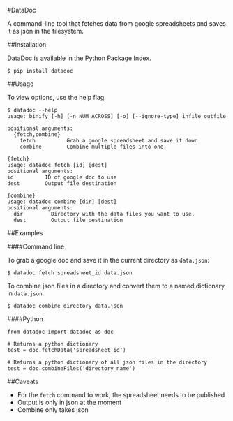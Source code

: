 #DataDoc

A command-line tool that fetches data from google spreadsheets and saves it as json in the filesystem.

##Installation

DataDoc is available in the Python Package Index.

    $ pip install datadoc

##Usage

To view options, use the help flag.

    $ datadoc --help
    usage: binify [-h] [-n NUM_ACROSS] [-o] [--ignore-type] infile outfile

    positional arguments:
      {fetch,combine}
        fetch          Grab a google spreadsheet and save it down
        combine        Combine multiple files into one.

    {fetch}
    usage: datadoc fetch [id] [dest]
    positional arguments:
    id          ID of google doc to use
    dest        Output file destination

    {combine}
    usage: datadoc combine [dir] [dest]
    positional arguments:
      dir         Directory with the data files you want to use.
      dest        Output file destination

##Examples

####Command line

To grab a google doc and save it in the current directory as `data.json`:

    $ datadoc fetch spreadsheet_id data.json

To combine json files in a directory and convert them to a named dictionary in `data.json`:

    $ datadoc combine directory data.json

####Python
    
    from datadoc import datadoc as doc
    
    # Returns a python dictionary
    test = doc.fetchData('spreadsheet_id')
    
    # Returns a python dictionary of all json files in the directory
    test = doc.combineFiles('directory_name')

##Caveats

- For the `fetch` command to work, the spreadsheet needs to be published
- Output is only in json at the moment
- Combine only takes json

